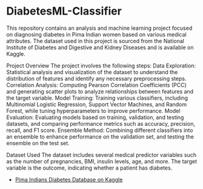 # DiabetesML-Classifier
This repository contains an analysis and machine learning project focused on diagnosing diabetes in Pima Indian women based on various medical attributes. The dataset used in this project is sourced from the National Institute of Diabetes and Digestive and Kidney Diseases and is available on Kaggle.

Project Overview
The project involves the following steps:
Data Exploration: Statistical analysis and visualization of the dataset to understand the distribution of features and identify any necessary preprocessing steps.
Correlation Analysis: Computing Pearson Correlation Coefficients (PCC) and generating scatter plots to analyze relationships between features and the target variable.
Model Training: Training various classifiers, including Multinomial Logistic Regression, Support Vector Machines, and Random Forest, while tuning hyperparameters to improve performance.
Model Evaluation: Evaluating models based on training, validation, and testing datasets, and comparing performance metrics such as accuracy, precision, recall, and F1 score.
Ensemble Method: Combining different classifiers into an ensemble to enhance performance on the validation set, and testing the ensemble on the test set.


Dataset Used
The dataset includes several medical predictor variables such as the number of pregnancies, BMI, insulin levels, age, and more. The target variable is the outcome, indicating whether a patient has diabetes.

- [Pima Indians Diabetes Database on Kaggle](https://www.kaggle.com/datasets/uciml/pima-indians-diabetes-database)
